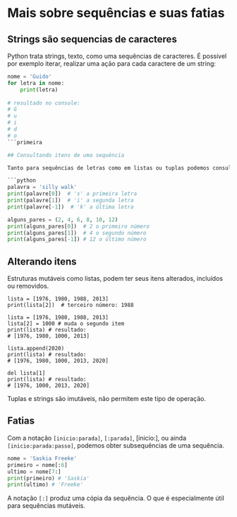 # Mais sobre sequências e suas fatias

## Strings são sequencias de caracteres

Python trata strings, texto, como uma sequências de caracteres. É possível por exemplo iterar, realizar uma ação para cada caractere de um string:

```python
nome = 'Guido'
for letra in nome:
    print(letra)
    
# resultado no console:
# G 
# u
# i
# d
# o
```primeira

## Consultando itens de uma sequência

Tanto para sequências de letras como em listas ou tuplas podemos consultar seus itens pela posição com a notação `[ ]`:

```python
palavra = 'silly walk'
print(palavre[0])  # 's' a primeira letra
print(palavre[1])  # 'i' a segunda letra
print(palavre[-1])  # 'k' a última letra

alguns_pares = (2, 4, 6, 8, 10, 12)
print(alguns_pares[0])  # 2 o primeiro número
print(alguns_pares[1])  # 4 o segundo número
print(alguns_pares[-1]) # 12 o último número
```
## Alterando itens

Estruturas mutáveis como listas, podem ter seus itens alterados, incluídos ou removidos.

```
lista = [1976, 1980, 1988, 2013]
print(lista[2])  # terceiro número: 1988

lista = [1976, 1980, 1988, 2013]
lista[2] = 1000 # muda o segundo item
print(lista) # resultado:
# [1976, 1980, 1000, 2013]

lista.append(2020)
print(lista) # resultado:
# [1976, 1980, 1000, 2013, 2020]

del lista[1]
print(lista) # resultado:
# [1976, 1000, 2013, 2020]
```

Tuplas e strings são imutáveis, não permitem este tipo de operação.

## Fatias

Com a notação `[inicio:parada]`, `[:parada]`, [inicio:], ou ainda `[inicio:parada:passo]`, podemos obter subsequências de uma sequência.

```python
nome = 'Saskia Freeke'
primeiro = nome[:6]
ultimo = nome[7:]
print(primeiro) # 'Saskia'
print(ultimo) # 'Freeke' 
```
A notação `[:]` produz uma cópia da sequência. O que é especialmente útil para sequências mutáveis.




